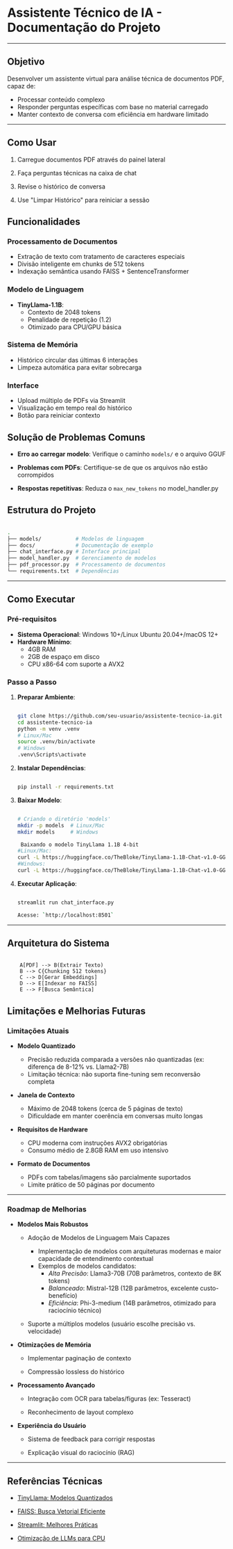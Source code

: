 
# Assistente Técnico de IA - Documentação do Projeto 

---

## Objetivo 
Desenvolver um assistente virtual para análise técnica de documentos PDF, capaz de:  
- Processar conteúdo complexo  
- Responder perguntas específicas com base no material carregado  
- Manter contexto de conversa com eficiência em hardware limitado  

---
##  Como Usar

1.  Carregue documentos PDF através do painel lateral
    
2.  Faça perguntas técnicas na caixa de chat
    
3.  Revise o histórico de conversa
    
4.  Use "Limpar Histórico" para reiniciar a sessão
    

##  Funcionalidades

### Processamento de Documentos 
- Extração de texto com tratamento de caracteres especiais  
- Divisão inteligente em chunks de 512 tokens  
- Indexação semântica usando FAISS + SentenceTransformer  

### Modelo de Linguagem 
- **TinyLlama-1.1B**:  
  - Contexto de 2048 tokens  
  - Penalidade de repetição (1.2)  
  - Otimizado para CPU/GPU básica  

### Sistema de Memória 
- Histórico circular das últimas 6 interações  
- Limpeza automática para evitar sobrecarga  

### Interface 
- Upload múltiplo de PDFs via Streamlit  
- Visualização em tempo real do histórico  
- Botão para reiniciar contexto  
    

## Solução de Problemas Comuns

-   **Erro ao carregar modelo**: Verifique o caminho `models/` e o arquivo GGUF
    
-   **Problemas com PDFs**: Certifique-se de que os arquivos não estão corrompidos
    
-   **Respostas repetitivas**: Reduza o `max_new_tokens` no model_handler.py
    

##  Estrutura do Projeto

   ```bash  

.
├── models/           # Modelos de linguagem
├── docs/             # Documentação de exemplo
├── chat_interface.py # Interface principal
├── model_handler.py  # Gerenciamento de modelos
├── pdf_processor.py  # Processamento de documentos
└── requirements.txt  # Dependências

   ```
---
## Como Executar 

### Pré-requisitos 
- **Sistema Operacional**: Windows 10+/Linux Ubuntu 20.04+/macOS 12+  
- **Hardware Mínimo**:  
  - 4GB RAM  
  - 2GB de espaço em disco  
  - CPU x86-64 com suporte a AVX2  

### Passo a Passo 
1. **Preparar Ambiente**:  

   ```bash  
   
   git clone https://github.com/seu-usuario/assistente-tecnico-ia.git  
   cd assistente-tecnico-ia  
   python -m venv .venv  
   # Linux/Mac 
   source .venv/bin/activate  
   # Windows 
   .venv\Scripts\activate  

3.  **Instalar Dependências**:
    
    ```bash

    pip install -r requirements.txt  
    
4.  **Baixar Modelo**:
    
    ```bash
    
	# Criando o diretório 'models'
	mkdir -p models  # Linux/Mac
	mkdir models     # Windows

	 Baixando o modelo TinyLlama 1.1B 4-bit
	#Linux/Mac:
	curl -L https://huggingface.co/TheBloke/TinyLlama-1.1B-Chat-v1.0-GGUF/resolve/main/tinyllama-1.1b-chat-v1.0.Q4_K_M.gguf -o models/tinyllama.gguf
	#Windows:
	curl -L https://huggingface.co/TheBloke/TinyLlama-1.1B-Chat-v1.0-GGUF/resolve/main/tinyllama-1.1b-chat-v1.0.Q4_K_M.gguf -o models\tinyllama.gguf
	
5.  **Executar Aplicação**:
    
    ```bash

    streamlit run chat_interface.py  
    
    Acesse: `http://localhost:8501`
    
----------


## Arquitetura do Sistema

```flowchart LR  

    A[PDF] --> B(Extrair Texto)  
    B --> C{Chunking 512 tokens}  
    C --> D[Gerar Embeddings]  
    D --> E[Indexar no FAISS]  
    E --> F[Busca Semântica]  

```


## Limitações e Melhorias Futuras

### Limitações Atuais

- **Modelo Quantizado**  
  - Precisão reduzida comparada a versões não quantizadas (ex: diferença de 8-12% vs. Llama2-7B)  
  - Limitação técnica: não suporta fine-tuning sem reconversão completa  

- **Janela de Contexto**  
  - Máximo de 2048 tokens (cerca de 5 páginas de texto)  
  - Dificuldade em manter coerência em conversas muito longas  

- **Requisitos de Hardware**  
  - CPU moderna com instruções AVX2 obrigatórias  
  - Consumo médio de 2.8GB RAM em uso intensivo  

- **Formato de Documentos**  
  - PDFs com tabelas/imagens são parcialmente suportados  
  - Limite prático de 50 páginas por documento  

---



### Roadmap de Melhorias

-  **Modelos Mais Robustos**
    - Adoção de Modelos de Linguagem Mais Capazes  
	  - Implementação de modelos com arquiteturas modernas e maior capacidade de entendimento contextual  
	  - Exemplos de modelos candidatos:  
	    - *Alta Precisão*: Llama3-70B (70B parâmetros, contexto de 8K tokens)  
	    - *Balanceado*: Mistral-12B (12B parâmetros, excelente custo-benefício)  
	    - *Eficiência*: Phi-3-medium (14B parâmetros, otimizado para raciocínio técnico)  
        
    -   Suporte a múltiplos modelos (usuário escolhe precisão vs. velocidade)
        
-  **Otimizações de Memória**
    
    -   Implementar paginação de contexto
        
    -   Compressão lossless do histórico
        
- **Processamento Avançado**
    
    -   Integração com OCR para tabelas/figuras (ex: Tesseract)
        
    -   Reconhecimento de layout complexo
        
-  **Experiência do Usuário**
    
    -   Sistema de feedback para corrigir respostas
        
    -   Explicação visual do raciocínio (RAG)
        

----------

## Referências Técnicas

-   [TinyLlama: Modelos Quantizados](https://huggingface.co/TheBloke)
    
-   [FAISS: Busca Vetorial Eficiente](https://github.com/facebookresearch/faiss)
    
-   [Streamlit: Melhores Práticas](https://docs.streamlit.io)
    
-   [Otimização de LLMs para CPU](https://arxiv.org/abs/2310.10537)
